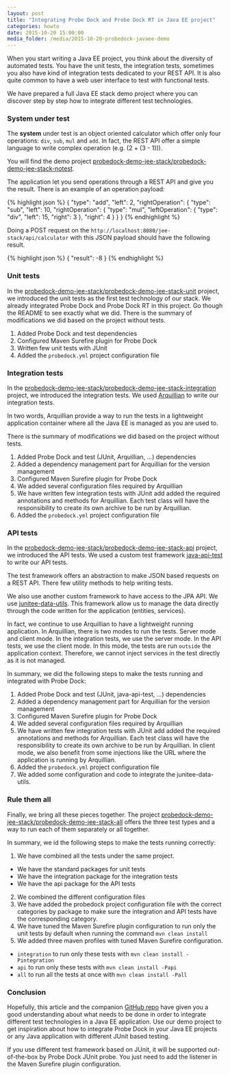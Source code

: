 ```yaml
---
layout: post
title: "Integrating Probe Dock and Probe Dock RT in Java EE project"
categories: howto
date: 2015-10-20 15:00:00
media_folder: /media/2015-10-20-probedock-javaee-demo
---
```


When you start writing a Java EE project, you think about the diversity of automated tests. You have the unit tests, the integration tests, sometimes you also have kind of integration tests dedicated to your REST API. It is also quite common to have a web user interface to test with functional tests.

We have prepared a full Java EE stack demo project where you can discover step by step how to integrate different test technologies.

### System under test

The **system** under test is an object oriented calculator which offer only four operations: `div`, `sub`, `mul` and `add`. In fact, the REST API offer a simple language to write complex operation (e.g. (2 + (3 - 1))).

You will find the demo project [probedock-demo-jee-stack/probedock-demo-jee-stack-notest](https://github.com/probedock/probedock-demo-jee-stack/probedock-demo-jee-stack-notest).

The application let you send operations through a REST API and give you the result. There is an example of an operation payload:

{% highlight json %}
{
  "type": "add",
  "left": 2,
  "rightOperation": {
    "type": "sub",
    "left": 10,
    "rightOperation": {
      "type": "mul",
      "leftOperation": {
        "type": "div",
        "left": 15,
        "right": 3
      },
      "right": 4
    }
  }
}
{% endhighlight %}

Doing a POST request on the `http://localhost:8080/jee-stack/api/calculator` with this JSON payload should have the following result.

{% highlight json %}
{
  "result": -8
}
{% endhighlight %}

### Unit tests

In the [probedock-demo-jee-stack/probedock-demo-jee-stack-unit](https://github.com/probedock/probedock-demo-jee-stack/probedock-demo-jee-stack-unit) project, we introduced the unit tests as the first test technology of our stack. We already integrated Probe Dock and Probe Dock RT in this project. Go though the README to see exactly what we did. There is the summary of modifications we did based on the project without tests.

  1. Added Probe Dock and test dependencies
  2. Configured Maven Surefire plugin for Probe Dock
  3. Written few unit tests with JUnit
  4. Added the `probedock.yml` project configuration file

### Integration tests

In the [probedock-demo-jee-stack/probedock-demo-jee-stack-integration](https://github.com/probedock/probedock-demo-jee-stack/probedock-demo-jee-stack-integration) project, we introduced the integration tests. We used [Arquillian](http://arquillian.org) to write our integration tests.

In two words, Arquillian provide a way to run the tests in a lightweight application container where all the Java EE is managed as you are used to.

There is the summary of modifications we did based on the project without tests.

  1. Added Probe Dock and test (JUnit, Arquillian, ...) dependencies
  2. Added a dependency management part for Arquillian for the version management
  3. Configured Maven Surefire plugin for Probe Dock
  4. We added several configuration files required by Arquillian
  5. We have written few integration tests with JUnit add added the required annotations and methods for Arquillian. Each test class will have the responsibility to create its own archive to be run by Arquillian.
  6. Added the `probedock.yml` project configuration file

### API tests

In the  [probedock-demo-jee-stack/probedock-demo-jee-stack-api](https://github.com/probedock/probedock-demo-jee-stack/probedock-demo-jee-stack-api) project, we introduced the API tests. We used a custom test framework [java-api-test](https://github.com/probedock/java-api-test) to write our API tests.

The test framework offers an abstraction to make JSON based requests on a REST API. There few utility methods to help writing tests.

We also use another custom framework to have access to the JPA API. We use [junitee-data-utils](https://github.com/probedock/junitee-data-utils). This framework allow us to manage the data directly through the code written for the application (entities, services).

In fact, we continue to use Arquillian to have a lightweight running application. In Arquillian, there is two modes to run the tests. Server mode and client mode. In the integration tests, we use the server mode. In the API tests, we use the client mode. In this mode, the tests are run `outside` the application context. Therefore, we cannot inject services in the test directly as it is not managed.

In summary, we did the following steps to make the tests running and integrated with Probe Dock:

  1. Added Probe Dock and test (JUnit, java-api-test, ...) dependencies
  2. Added a dependency management part for Arquillian for the version management
  3. Configured Maven Surefire plugin for Probe Dock
  4. We added several configuration files required by Arquillian
  5. We have written few integration tests with JUnit add added the required annotations and methods for Arquillian. Each test class will have the responsibility to create its own archive to be run by Arquillian. In client mode, we also benefit from some injections like the URL where the application is running by Arquillian.
  6. Added the `probedock.yml` project configuration file
  7. We added some configuration and code to integrate the junitee-data-utils.

### Rule them all

Finally, we bring all these pieces together. The project [probedock-demo-jee-stack/probedock-demo-jee-stack-all](https://github.com/probedock/probedock-demo-jee-stack/probedock-demo-jee-stack-all) offers the three test types and a way to run each of them separately or all together.

In summary, we id the following steps to make the tests running correctly:

  1. We have combined all the tests under the same project.
   * We have the standard packages for unit tests
   * We have the integration package for the integration tests
   * We have the api package for the API tests

  2. We combined the different configuration files
  3. We have added the probedock project configuration file with the correct categories by package to make sure the integration and API tests have the corresponding category.
  4. We have tuned the Maven Surefire plugin configuration to run only the unit tests by default when running the command `mvn clean install`
  5. We added three maven profiles with tuned Maven Surefire configuration.
   * `integration` to run only these tests with `mvn clean install -Pintegration`
   * `api` to run only these tests with `mvn clean install -Papi`
   * `all` to run all the tests at once with `mvn clean install -Pall`

### Conclusion

Hopefully, this article and the companion [GitHub repo](https://github.com/probedock/probedock-demo-jee-stack) have given you a good understanding about what needs to be done in order to integrate different test technologies in a Java EE application. Use our demo project to get inspiration about how to integrate Probe Dock in your Java EE projects or any Java application with different JUnit based testing.

If you use different test framework based on JUnit, it will be supported out-of-the-box by Probe Dock JUnit probe. You just need to add the listener in the Maven Surefire plugin configuration.
